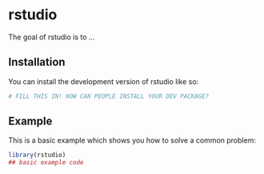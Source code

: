 
# rstudio

<!-- badges: start -->
<!-- badges: end -->

The goal of rstudio is to ...

## Installation

You can install the development version of rstudio like so:

``` r
# FILL THIS IN! HOW CAN PEOPLE INSTALL YOUR DEV PACKAGE?
```

## Example

This is a basic example which shows you how to solve a common problem:

``` r
library(rstudio)
## basic example code
```

